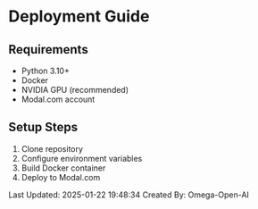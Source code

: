 # Deployment Guide

## Requirements
- Python 3.10+
- Docker
- NVIDIA GPU (recommended)
- Modal.com account

## Setup Steps
1. Clone repository
2. Configure environment variables
3. Build Docker container
4. Deploy to Modal.com

Last Updated: 2025-01-22 19:48:34
Created By: Omega-Open-AI